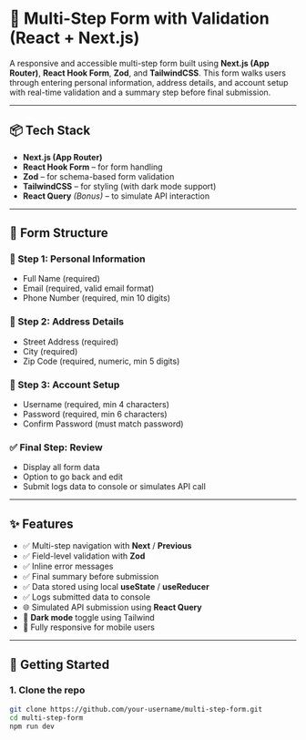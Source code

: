 # 🧾 Multi-Step Form with Validation (React + Next.js)

A responsive and accessible multi-step form built using **Next.js (App Router)**, **React Hook Form**, **Zod**, and **TailwindCSS**. This form walks users through entering personal information, address details, and account setup with real-time validation and a summary step before final submission.

---

## 📦 Tech Stack

- **Next.js (App Router)**
- **React Hook Form** – for form handling
- **Zod** – for schema-based form validation
- **TailwindCSS** – for styling (with dark mode support)
- **React Query** *(Bonus)* – to simulate API interaction

---

## 🧩 Form Structure

### 🔹 Step 1: Personal Information
- Full Name (required)
- Email (required, valid email format)
- Phone Number (required, min 10 digits)

### 🔹 Step 2: Address Details
- Street Address (required)
- City (required)
- Zip Code (required, numeric, min 5 digits)

### 🔹 Step 3: Account Setup
- Username (required, min 4 characters)
- Password (required, min 6 characters)
- Confirm Password (must match password)

### ✅ Final Step: Review
- Display all form data
- Option to go back and edit
- Submit logs data to console or simulates API call

---

## ✨ Features

- ✅ Multi-step navigation with **Next** / **Previous**
- ✅ Field-level validation with **Zod**
- ✅ Inline error messages
- ✅ Final summary before submission
- ✅ Data stored using local **useState** / **useReducer**
- ✅ Logs submitted data to console
- 🌐 Simulated API submission using **React Query**
- 🌙 **Dark mode** toggle using Tailwind
- 📱 Fully responsive for mobile users

---

## 🚀 Getting Started

### 1. Clone the repo

```bash
git clone https://github.com/your-username/multi-step-form.git
cd multi-step-form
npm run dev
